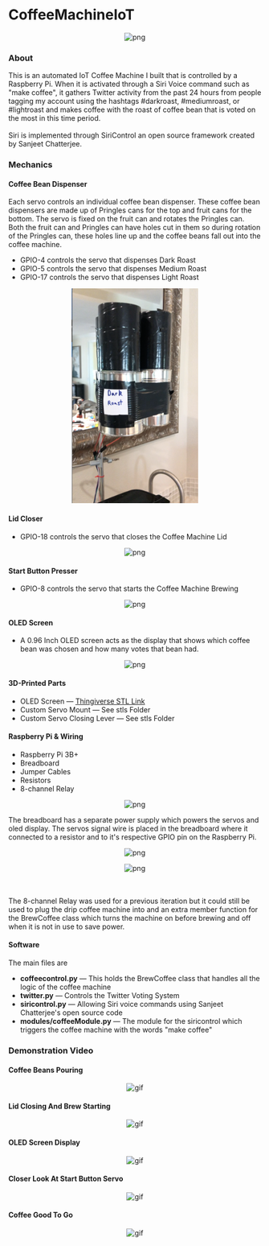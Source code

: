 # CoffeeMachineIoT

<p align="center">
<img src="static/images/Coffee_Machine.png" width="50%" alt="png">
</p>

### About
This is an automated IoT Coffee Machine I built that is controlled by a Raspberry Pi. When it is activated through a Siri Voice command such as "make coffee", it gathers Twitter activity from the past 24 hours from people tagging my account using the hashtags #darkroast, #mediumroast, or #lightroast and makes coffee with the roast of coffee bean that is voted on the most in this time period.
<br>
<br>
Siri is implemented through SiriControl an open source framework created by Sanjeet Chatterjee.

### Mechanics

#### Coffee Bean Dispenser
Each servo controls an individual coffee bean dispenser. These coffee bean dispensers are made up of Pringles cans for the top and fruit cans for the bottom. The servo is fixed on the fruit can and rotates the Pringles can. Both the fruit can and Pringles can have holes cut in them so during rotation of the Pringles can, these holes line up and the coffee beans fall out into the coffee machine.

* GPIO-4 controls the servo that dispenses Dark Roast
* GPIO-5 controls the servo that dispenses Medium Roast
* GPIO-17 controls the servo that dispenses Light Roast
<p align="center">
<img src="static/images/Coffee_Dispenser2.png" width="50%" alt="png">
</p>

#### Lid Closer

* GPIO-18 controls the servo that closes the Coffee Machine Lid
<p align="center">
<img src="static/images/Lid_Closer.png" width="50%" alt="png">
</p>

#### Start Button Presser

* GPIO-8 controls the servo that starts the Coffee Machine Brewing
<p align="center">
<img src="static/images/Start_Presser.png" width="50%" alt="png">
</p>

#### OLED Screen

* A 0.96 Inch OLED screen acts as the display that shows which coffee bean was chosen and how many votes that bean had.
<p align="center">
<img src="static/images/OLED_Screen.png" width="50%" alt="png">
</p>

#### 3D-Printed Parts

* OLED Screen — [Thingiverse STL Link](https://www.thingiverse.com/thing:2176764) 
* Custom Servo Mount — See stls Folder
* Custom Servo Closing Lever — See stls Folder

#### Raspberry Pi & Wiring

* Raspberry Pi 3B+
* Breadboard
* Jumper Cables
* Resistors 
* 8-channel Relay

<p align="center">
<img src="static/images/ElectronicContainer.png" width="50%" alt="png">
</p>

The breadboard has a separate power supply which powers the servos and oled display. The servos signal wire is placed in the breadboard where it connected to a resistor and to it's respective GPIO pin on the Raspberry Pi.
<p align="center">
<img src="static/images/Breadboard.png" width="50%" alt="png">
</p>
<p align="center">
<img src="static/images/RaspberryPi.png" width="50%" alt="png">
</p>
<br>
<br>
The 8-channel Relay was used for a previous iteration but it could still be used to plug the drip coffee machine into and an extra member function for the BrewCoffee class which turns the machine on before brewing and off when it is not in use to save power.

#### Software
The main files are
* **coffeecontrol.py** — This holds the BrewCoffee class that handles all the logic of the coffee machine
* **twitter.py** — Controls the Twitter Voting System
* **siricontrol.py** — Allowing Siri voice commands using Sanjeet Chatterjee's open source code
* **modules/coffeeModule.py** — The module for the siricontrol which triggers the coffee machine with the words "make coffee"

### Demonstration Video
#### Coffee Beans Pouring
<p align="center">
<img src="static/gifs/coffee_demo_1.gif" width="50%" alt="gif">
</p>

#### Lid Closing And Brew Starting
<p align="center">
<img src="static/gifs/coffee_demo_2.gif" width="50%" alt="gif">
</p>

#### OLED Screen Display
<p align="center">
<img src="static/gifs/coffee_demo_3.gif" width="50%" alt="gif">
</p>

#### Closer Look At Start Button Servo
<p align="center">
<img src="static/gifs/coffee_demo_4.gif" width="50%" alt="gif">
</p>

#### Coffee Good To Go
<p align="center">
<img src="static/gifs/coffee_demo_5.gif" width="50%" alt="gif">
</p>